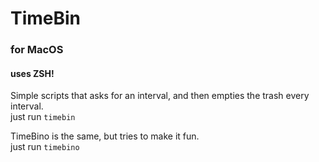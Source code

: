 # TimeBin
### for MacOS
#### uses ZSH!
Simple scripts that asks for an interval, and then empties the trash every interval.\
just run `timebin`

TimeBino is the same, but tries to make it fun.\
just run `timebino`
